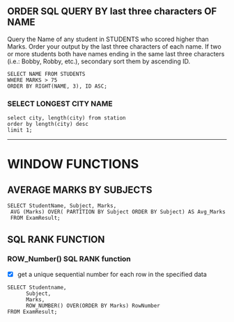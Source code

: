 

## ORDER SQL QUERY BY last three characters OF NAME

Query the Name of any student in STUDENTS who scored higher than  Marks. 
Order your output by the last three characters of each name. 
If two or more students both have names ending in the same last three characters (i.e.: Bobby, Robby, etc.), secondary sort them by ascending ID.

```
SELECT NAME FROM STUDENTS 
WHERE MARKS > 75
ORDER BY RIGHT(NAME, 3), ID ASC;
```

### SELECT LONGEST CITY NAME

```
select city, length(city) from station
order by length(city) desc
limit 1;

```

--- 
# WINDOW FUNCTIONS
## AVERAGE MARKS BY SUBJECTS

```
SELECT StudentName, Subject, Marks,
 AVG (Marks) OVER( PARTITION BY Subject ORDER BY Subject) AS Avg_Marks
 FROM ExamResult;
 ```
 
 ## SQL RANK FUNCTION
 
 ### ROW_Number() SQL RANK function
 
 - [x] get a unique sequential number for each row in the specified data
 
 ```
 SELECT Studentname, 
       Subject, 
       Marks, 
       ROW_NUMBER() OVER(ORDER BY Marks) RowNumber
FROM ExamResult;

```

### 
